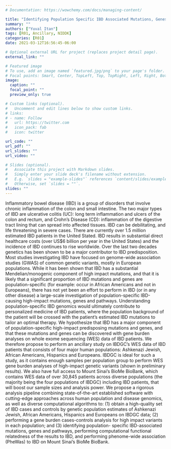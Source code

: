 ```yaml
---
# Documentation: https://wowchemy.com/docs/managing-content/

title: "Identifying Population Specific IBD Associated Mutations, Genes and Pathways"
summary: ""
authors: ["Yuval Itan"]
tags: [R01, Ancillary, NIDDK]
categories: [R01]
date: 2021-03-12T16:56:45-06:00

# Optional external URL for project (replaces project detail page).
external_link: ""

# Featured image
# To use, add an image named `featured.jpg/png` to your page's folder.
# Focal points: Smart, Center, TopLeft, Top, TopRight, Left, Right, BottomLeft, Bottom, BottomRight.
image:
  caption: ""
  focal_point: ""
  preview_only: true

# Custom links (optional).
#   Uncomment and edit lines below to show custom links.
# links:
# - name: Follow
#   url: https://twitter.com
#   icon_pack: fab
#   icon: twitter

url_code: ""
url_pdf: ""
url_slides: ""
url_video: ""

# Slides (optional).
#   Associate this project with Markdown slides.
#   Simply enter your slide deck's filename without extension.
#   E.g. `slides = "example-slides"` references `content/slides/example-slides.md`.
#   Otherwise, set `slides = ""`.
slides: ""
---
```


Inflammatory bowel disease (IBD) is a group of disorders that involve chronic inflammation of the colon and small intestine. The two major types of IBD are ulcerative colitis (UC): long term inflammation and ulcers of the colon and rectum, and Crohn’s Disease (CD): inflammation of the digestive tract lining that can spread into affected tissues. IBD can be debilitating, and life threatening in severe cases. There are currently over 1.5 million estimated IBD patients in the United Stated. IBD results in substantial direct healthcare costs (over US$6 billion per year in the United States) and the incidence of IBD continues to rise worldwide. Over the last two decades genetics has been shown to be a major contributor to IBD predisposition. Most studies investigating IBD have focused on genome-wide association studies (GWAS) of common genetic variants, mostly in European populations. While it has been shown that IBD has a substantial Mendelian/monogenic component of high impact mutations, and that it is likely that a significant proportion of IBD mutations and genes are population-specific (for example: occur in African Americans and not in Europeans), there has not yet been an effort to perform in IBD (or in any other disease) a large-scale investigation of population-specific IBD-causing high-impact mutations, genes and pathways. Understanding population-specific IBD genomics would ultimately contribute to personalized medicine of IBD patients, where the population background of the patient will be crossed with the patient’s estimated IBD mutations to tailor an optimal therapy. We hypothesize that IBD has a major component of population-specific high-impact predisposing mutations and genes, and that these mutations and genes can be discovered with gene burden analyses on whole exome sequencing (WES) data of IBD patients. We therefore propose to perform an ancillary study on IBDGC’s WES data of IBD patients that consists of four major human populations: Ashkenazi Jewish, African Americans, Hispanics and Europeans. IBDGC is ideal for such a study, as it contains enough samples per population group to perform WES gene burden analyses of high-impact genetic variants (shown in preliminary results). We also have full access to Mount Sinai’s BioMe BioBank, which contains WES data of over 30,845 patients across diverse populations (the majority being the four populations of IBDGC) including IBD patients, that will boost our sample sizes and analysis power. We propose a rigorous analysis pipeline combining state-of-the-art established software with cutting-edge approaches across human population and disease genomics, as well as diverse computational algorithms to: (1) obtain a high-quality set of IBD cases and controls by genetic population estimates of Ashkenazi Jewish, African Americans, Hispanics and Europeans on IBDGC data; (2) performing a gene burden cases-controls analysis for high impact variants in each population; and (3) identifying population- specific IBD-associated mutations, genes and pathways, performing computational functional relatedness of the results to IBD, and performing phenome-wide association (PheWas) to IBD on Mount Sinai’s BioMe BioBank.
